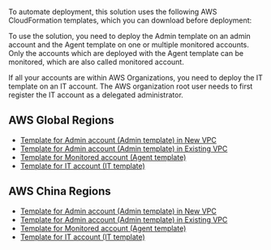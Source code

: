 To automate deployment, this solution uses the following AWS CloudFormation templates, which you can download before deployment:

To use the solution, you need to deploy the Admin template on an admin account and the Agent template on one or multiple monitored accounts. Only the accounts which are deployed with the Agent template can be monitored, which are also called monitored account.

If all your accounts are within AWS Organizations, you need to deploy the IT template on an IT account. The AWS organization root user needs to first register the IT account as a delegated administrator.


## AWS Global Regions

- [Template for Admin account (Admin template) in New VPC](https://aws-gcr-solutions.s3.amazonaws.com/aws-sensitive-data-protection/latest/default/Admin.template.json)
- [Template for Admin account (Admin template) in Existing VPC](https://aws-gcr-solutions.s3.amazonaws.com/aws-sensitive-data-protection/latest/default/AdminExistVpc.template.json)
- [Template for Monitored account (Agent template)](https://aws-gcr-solutions.s3.amazonaws.com/aws-sensitive-data-protection/latest/default/Agent.template.json)
- [Template for IT account (IT template)](https://aws-gcr-solutions.s3.amazonaws.com/aws-sensitive-data-protection/latest/default/IT.template.json)

## AWS China Regions

- [Template for Admin account (Admin template) in New VPC](https://aws-gcr-solutions.s3.cn-north-1.amazonaws.com.cn/aws-sensitive-data-protection/latest/cn/Admin.template.json)
- [Template for Admin account (Admin template) in Existing VPC](https://aws-gcr-solutions.s3.cn-north-1.amazonaws.com.cn/aws-sensitive-data-protection/latest/cn/AdminExistVpc.template.json)
- [Template for Monitored account (Agent template)](https://aws-gcr-solutions.s3.cn-north-1.amazonaws.com.cn/aws-sensitive-data-protection/latest/cn/Agent.template.json)
- [Template for IT account (IT template)](https://aws-gcr-solutions.s3.cn-north-1.amazonaws.com.cn/aws-sensitive-data-protection/latest/cn/IT.template.json)



